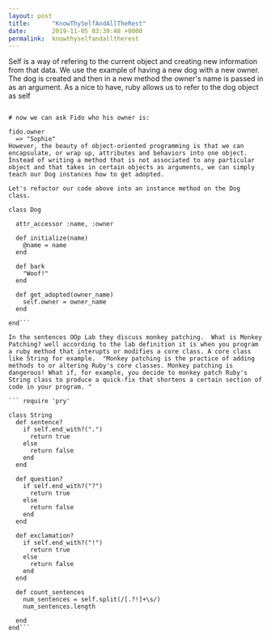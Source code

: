```yaml
---
layout: post
title:      "KnowThySelfAndAllTheRest"
date:       2019-11-05 03:39:48 +0000
permalink:  knowthyselfandalltherest
---
```



Self is a way of refering to the current object and creating new information from that data.  We use the example of having a new dog with a new owner. The dog is created and then in a new method the owner's name is passed in as an argument. As a nice to have, ruby allows us to refer to the dog object as self 
```adopted(fido, "Sophie")
 
# now we can ask Fido who his owner is:
 
fido.owner
  => "Sophie"
However, the beauty of object-oriented programming is that we can encapsulate, or wrap up, attributes and behaviors into one object. Instead of writing a method that is not associated to any particular object and that takes in certain objects as arguments, we can simply teach our Dog instances how to get adopted.

Let's refactor our code above into an instance method on the Dog class.

class Dog
 
  attr_accessor :name, :owner
 
  def initialize(name)
    @name = name
  end
 
  def bark
    "Woof!"
  end
 
  def get_adopted(owner_name)
    self.owner = owner_name
  end
 
end```

In the sentences OOp Lab they discuss monkey patching.  What is Monkey Patching? well according to the lab definition it is when you program a ruby method that interupts or modifies a core class. A core class like String for example.  "Monkey patching is the practice of adding methods to or altering Ruby's core classes. Monkey patching is dangerous! What if, for example, you decide to monkey patch Ruby's String class to produce a quick-fix that shortens a certain section of code in your program. " 

``` require 'pry'

class String
  def sentence?
    if self.end_with?(".")
      return true
    else
      return false
    end
  end

  def question?
    if self.end_with?("?")
      return true
    else
      return false
    end
  end

  def exclamation?
    if self.end_with?("!")
      return true
    else
      return false
    end
  end

  def count_sentences
    num_sentences = self.split(/[.?!]+\s/)
    num_sentences.length
    
  end
end``` 

